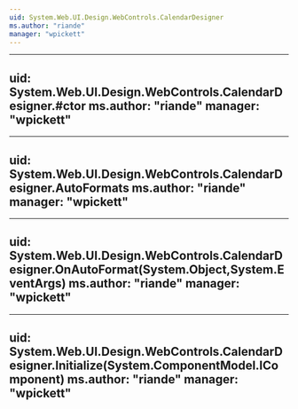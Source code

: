 ```yaml
---
uid: System.Web.UI.Design.WebControls.CalendarDesigner
ms.author: "riande"
manager: "wpickett"
---
```


---
uid: System.Web.UI.Design.WebControls.CalendarDesigner.#ctor
ms.author: "riande"
manager: "wpickett"
---

---
uid: System.Web.UI.Design.WebControls.CalendarDesigner.AutoFormats
ms.author: "riande"
manager: "wpickett"
---

---
uid: System.Web.UI.Design.WebControls.CalendarDesigner.OnAutoFormat(System.Object,System.EventArgs)
ms.author: "riande"
manager: "wpickett"
---

---
uid: System.Web.UI.Design.WebControls.CalendarDesigner.Initialize(System.ComponentModel.IComponent)
ms.author: "riande"
manager: "wpickett"
---
